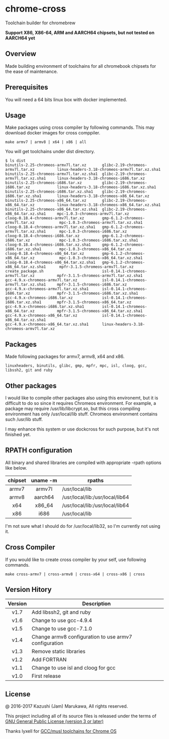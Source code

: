 chrome-cross
============
Toolchain builder for chromebrew

**Support X86, X86-64, ARM and AARCH64 chipsets, but not tested on AARCH64 yet**

Overview
--------

Made building environment of toolchains for all chromebook chipsets for the ease of maintenance.

Prerequisites
-------------

You will need a 64 bits linux box with docker implemented.

Usage
-----

Make packages using cross compiler by following commands.  This may download docker images for cross comppiler.

    make armv7 | armv8 | x64 | x86 | all

You will get toolchains under dist directory.

```
$ ls dist
binutils-2.25-chromeos-armv7l.tar.xz       glibc-2.19-chromeos-armv7l.tar.xz          linux-headers-3.18-chromeos-armv7l.tar.xz.sha1
binutils-2.25-chromeos-armv7l.tar.xz.sha1  glibc-2.19-chromeos-armv7l.tar.xz.sha1     linux-headers-3.18-chromeos-i686.tar.xz
binutils-2.25-chromeos-i686.tar.xz         glibc-2.19-chromeos-i686.tar.xz            linux-headers-3.18-chromeos-i686.tar.xz.sha1
binutils-2.25-chromeos-i686.tar.xz.sha1    glibc-2.19-chromeos-i686.tar.xz.sha1       linux-headers-3.18-chromeos-x86_64.tar.xz
binutils-2.25-chromeos-x86_64.tar.xz       glibc-2.19-chromeos-x86_64.tar.xz          linux-headers-3.18-chromeos-x86_64.tar.xz.sha1
binutils-2.25-chromeos-x86_64.tar.xz.sha1  glibc-2.19-chromeos-x86_64.tar.xz.sha1     mpc-1.0.3-chromeos-armv7l.tar.xz
cloog-0.18.4-chromeos-armv7l.tar.xz        gmp-6.1.2-chromeos-armv7l.tar.xz           mpc-1.0.3-chromeos-armv7l.tar.xz.sha1
cloog-0.18.4-chromeos-armv7l.tar.xz.sha1   gmp-6.1.2-chromeos-armv7l.tar.xz.sha1      mpc-1.0.3-chromeos-i686.tar.xz
cloog-0.18.4-chromeos-i686.tar.xz          gmp-6.1.2-chromeos-i686.tar.xz             mpc-1.0.3-chromeos-i686.tar.xz.sha1
cloog-0.18.4-chromeos-i686.tar.xz.sha1     gmp-6.1.2-chromeos-i686.tar.xz.sha1        mpc-1.0.3-chromeos-x86_64.tar.xz
cloog-0.18.4-chromeos-x86_64.tar.xz        gmp-6.1.2-chromeos-x86_64.tar.xz           mpc-1.0.3-chromeos-x86_64.tar.xz.sha1
cloog-0.18.4-chromeos-x86_64.tar.xz.sha1   gmp-6.1.2-chromeos-x86_64.tar.xz.sha1      mpfr-3.1.5-chromeos-armv7l.tar.xz
create_package.sh                          isl-0.14.1-chromeos-armv7l.tar.xz          mpfr-3.1.5-chromeos-armv7l.tar.xz.sha1
gcc-4.9.x-chromeos-armv7l.tar.xz           isl-0.14.1-chromeos-armv7l.tar.xz.sha1     mpfr-3.1.5-chromeos-i686.tar.xz
gcc-4.9.x-chromeos-armv7l.tar.xz.sha1      isl-0.14.1-chromeos-i686.tar.xz            mpfr-3.1.5-chromeos-i686.tar.xz.sha1
gcc-4.9.x-chromeos-i686.tar.xz             isl-0.14.1-chromeos-i686.tar.xz.sha1       mpfr-3.1.5-chromeos-x86_64.tar.xz
gcc-4.9.x-chromeos-i686.tar.xz.sha1        isl-0.14.1-chromeos-x86_64.tar.xz          mpfr-3.1.5-chromeos-x86_64.tar.xz.sha1
gcc-4.9.x-chromeos-x86_64.tar.xz           isl-0.14.1-chromeos-x86_64.tar.xz.sha1
gcc-4.9.x-chromeos-x86_64.tar.xz.sha1      linux-headers-3.18-chromeos-armv7l.tar.xz
```

Packages
--------

Made following packages for armv7, armv8, x64 and x86.

    linuxheaders, binutils, glibc, gmp, mpfr, mpc, isl, cloog, gcc, libssh2, git and ruby

Other packages
--------------

I would like to compile other packages also using this environemt, but it is difficult to do so since it requires Chromeos environment.  For example, a package may require /usr/lib/libcrypt.so, but this cross compiling environment has only /usr/local/lib stuff.  Chromeos environment contains such /usr/lib stuff.

I may enhance this system or use dockcross for such purpose, but it's not finished yet.

RPATH configuration
-------------------

All binary and shared libraries are compiled with appropriate -rpath options like below.

|chipset|uname -m|rpaths|
|:---:|:---:|---|
|armv7|armv7l|/usr/local/lib|
|armv8|aarch64|/usr/local/lib:/usr/local/lib64|
|x64|x86\_64|/usr/local/lib:/usr/local/lib64|
|x86|i686|/usr/local/lib|

I'm not sure what I should do for /usr/local/lib32, so I'm currently not using it.

Cross Compiler
--------------

If you would like to create cross compiler by your self, use following commands.

    make cross-armv7 | cross-armv8 | cross-x64 | cross-x86 | cross

Version Hitory
--------------

|Version|Description|
|:---:|---|
|v1.7|Add libssh2, git and ruby|
|v1.6|Change to use gcc-4.9.4|
|v1.5|Change to use gcc-7.1.0|
|v1.4|Change armv8 configuration to use armv7 configuration|
|v1.3|Remove static libraries|
|v1.2|Add FORTRAN|
|v1.1|Change to use isl and cloog for gcc|
|v1.0|First release|

License
-------

@ 2016-2017 Kazushi (Jam) Marukawa, All rights reserved.

This project including all of its source files is released under the terms of [GNU General Public License (version 3 or later)](http://www.gnu.org/licenses/gpl.txt)

Thanks lyxell for [GCC/musl toolchains for Chrome OS](https://github.com/lyxell/chromeos-gcc-toolchains)
